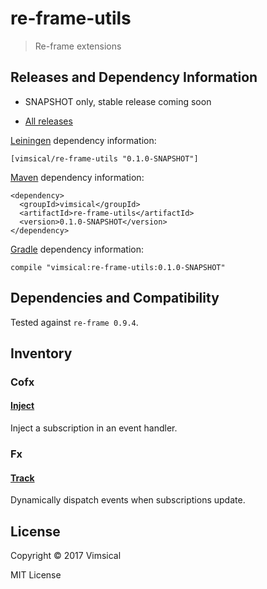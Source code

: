 # re-frame-utils

> Re-frame extensions



## Releases and Dependency Information

* SNAPSHOT only, stable release coming soon

* [All releases](https://clojars.org/vimsical/re-frame-utils)

[Leiningen] dependency information:

    [vimsical/re-frame-utils "0.1.0-SNAPSHOT"]

[Maven] dependency information:

    <dependency>
      <groupId>vimsical</groupId>
      <artifactId>re-frame-utils</artifactId>
      <version>0.1.0-SNAPSHOT</version>
    </dependency>

[Gradle] dependency information:

    compile "vimsical:re-frame-utils:0.1.0-SNAPSHOT"

[Clojars]: http://clojars.org/
[Leiningen]: http://leiningen.org/
[Maven]: http://maven.apache.org/
[Gradle]: http://www.gradle.org/



## Dependencies and Compatibility

Tested against `re-frame 0.9.4`.



## Inventory



### Cofx



#### [Inject](./src/vimsical/re-frame/cofx/inject.cljc)

Inject a subscription in an event handler.



### Fx



#### [Track](./src/vimsical/re-frame/fx/track.cljs)

Dynamically dispatch events when subscriptions update.



## License

Copyright © 2017 Vimsical

MIT License
